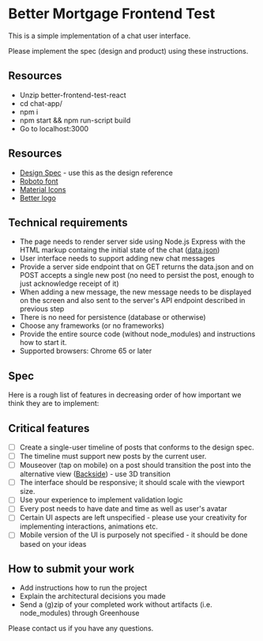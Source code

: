 # Better Mortgage Frontend Test

This is a simple implementation of a chat user interface.

Please implement the spec (design and product) using these instructions.

## Resources

* Unzip better-frontend-test-react
* cd chat-app/
* npm i 
* npm start && npm run-script build
* Go to localhost:3000

## Resources

* [Design Spec](Design-Spec-Main.png) - use this as the design reference
* [Roboto font](https://fonts.google.com/specimen/Roboto)
* [Material Icons](http://google.github.io/material-design-icons/)
* [Better logo](better-icon.svg)

## Technical requirements

* The page needs to render server side using Node.js Express with the HTML markup containg the initial state of the chat ([data.json](data.json)) 
* User interface needs to support adding new chat messages
* Provide a server side endpoint that on GET returns the data.json and on POST accepts a single new post (no need to persist the post, enough to just acknowledge receipt of it)
* When adding a new message, the new message needs to be displayed on the screen and also sent to the server's API endpoint described in previous step
* There is no need for persistence (database or otherwise)
* Choose any frameworks (or no frameworks)
* Provide the entire source code (without node_modules) and instructions how to start it.
* Supported browsers: Chrome 65 or later

## Spec

Here is a rough list of features in decreasing order of how important we think they are to implement:

## Critical features

* [ ] Create a single-user timeline of posts that conforms to the design spec.
* [ ] The timeline must support new posts by the current user.
* [ ] Mouseover (tap on mobile) on a post should transition the post into the alternative view ([Backside](Design-Spec-Click.png)) - use 3D transition
* [ ] The interface should be responsive; it should scale with the viewport size.
* [ ] Use your experience to implement validation logic
* [ ] Every post needs to have date and time as well as user's avatar
* [ ] Certain UI aspects are left unspecified - please use your creativity for implementing interactions, animations etc.
* [ ] Mobile version of the UI is purposely not specified - it should be done based on your ideas

## How to submit your work

* Add instructions how to run the project
* Explain the architectural decisions you made
* Send a (g)zip of your completed work without artifacts (i.e. node_modules) through Greenhouse

Please contact us if you have any questions.
